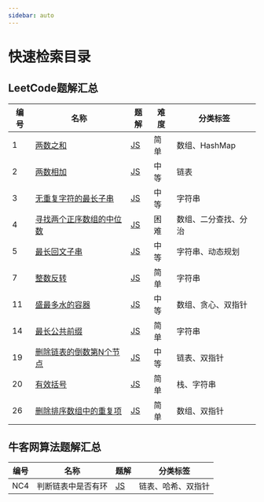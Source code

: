 ```yaml
---
sidebar: auto
---
```


# 快速检索目录

## LeetCode题解汇总
| 编号 | 名称 | 题解 | 难度 |分类标签|
| --- | ----- | -------- | ---------- |--------------------------------------------|
|1|[两数之和](https://leetcode-cn.com/problems/two-sum/description/) | [JS](./leetcode/1.两数之和.md) |简单|数组、HashMap|
|2|[两数相加](https://leetcode-cn.com/problems/add-two-numbers/description/)| [JS](./leetcode/2.两数相加.md)|中等|链表|
|3|[无重复字符的最长子串](https://leetcode-cn.com/problems/longest-substring-without-repeating-characters/)| [JS](./leetcode/3.无重复字符的最长子串.md)|中等|字符串|
|4|[寻找两个正序数组的中位数](https://leetcode.cn/problems/median-of-two-sorted-arrays/description/)| [JS](./leetcode/4.寻找两个正序数组的中位数.md)|困难|数组、二分查找、分治|
|5|[最长回文子串](https://leetcode.cn/problems/longest-palindromic-substring/description/)| [JS](./leetcode/5.最长回文子串.md)|中等|字符串、动态规划|
|7|[整数反转](https://github.com/MagicalBridge/Blog/issues/24)| [JS](./leetcode/7.整数反转.md)|简单|字符串|
|11|[盛最多水的容器](https://leetcode-cn.com/problems/container-with-most-water/)| [JS](./leetcode/11.盛水最多的容器.md)|中等|数组、贪心、双指针|
|14|[最长公共前缀](https://leetcode.cn/problems/longest-common-prefix/description/)| [JS](./leetcode/14.最长公共前缀.md)|简单|字符串|
|19|[删除链表的倒数第N个节点](https://leetcode.cn/problems/remove-nth-node-from-end-of-list/description/)| [JS](./leetcode/19.删除链表的倒数第N个节点.md)|中等|链表、双指针|
|20|[有效括号](https://leetcode.cn/problems/valid-parentheses/description/)| [JS](./leetcode/20.有效括号.md)|简单|栈、字符串|
|26|[删除排序数组中的重复项](https://leetcode-cn.com/problems/remove-duplicates-from-sorted-array/submissions/)| [JS](./leetcode/26.删除有序数组中的重复项.md)|简单|数组、双指针|

## 牛客网算法题解汇总
| 编号 | 名称 | 题解  |分类标签|
| --- | ----- | -------- |--------------------------------------------|
|NC4  |判断链表中是否有环|[JS](./niuke/NC4.判断链表中是否有环.md) |链表、哈希、双指针|
